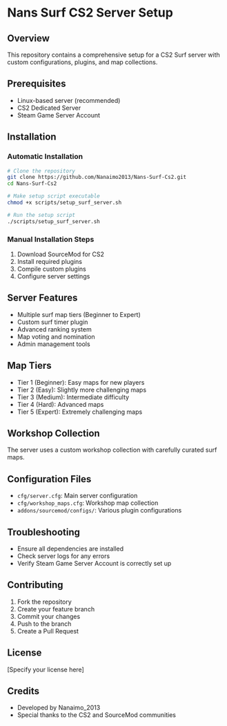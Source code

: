 # Nans Surf CS2 Server Setup

## Overview
This repository contains a comprehensive setup for a CS2 Surf server with custom configurations, plugins, and map collections.

## Prerequisites
- Linux-based server (recommended)
- CS2 Dedicated Server
- Steam Game Server Account

## Installation

### Automatic Installation
```bash
# Clone the repository
git clone https://github.com/Nanaimo2013/Nans-Surf-Cs2.git
cd Nans-Surf-Cs2

# Make setup script executable
chmod +x scripts/setup_surf_server.sh

# Run the setup script
./scripts/setup_surf_server.sh
```

### Manual Installation Steps
1. Download SourceMod for CS2
2. Install required plugins
3. Compile custom plugins
4. Configure server settings

## Server Features
- Multiple surf map tiers (Beginner to Expert)
- Custom surf timer plugin
- Advanced ranking system
- Map voting and nomination
- Admin management tools

## Map Tiers
- Tier 1 (Beginner): Easy maps for new players
- Tier 2 (Easy): Slightly more challenging maps
- Tier 3 (Medium): Intermediate difficulty
- Tier 4 (Hard): Advanced maps
- Tier 5 (Expert): Extremely challenging maps

## Workshop Collection
The server uses a custom workshop collection with carefully curated surf maps.

## Configuration Files
- `cfg/server.cfg`: Main server configuration
- `cfg/workshop_maps.cfg`: Workshop map collection
- `addons/sourcemod/configs/`: Various plugin configurations

## Troubleshooting
- Ensure all dependencies are installed
- Check server logs for any errors
- Verify Steam Game Server Account is correctly set up

## Contributing
1. Fork the repository
2. Create your feature branch
3. Commit your changes
4. Push to the branch
5. Create a Pull Request

## License
[Specify your license here]

## Credits
- Developed by Nanaimo_2013
- Special thanks to the CS2 and SourceMod communities 